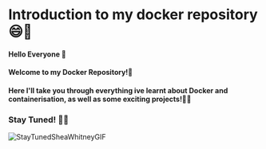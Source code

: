 # Introduction to my docker repository 😄👋

#### Hello Everyone 👋
#### Welcome to my Docker Repository!🐋
#### Here I'll take you through everything ive learnt about Docker and containerisation, as well as some exciting projects!🚀🎉

### Stay Tuned! 👀🎉

![StayTunedSheaWhitneyGIF](https://github.com/user-attachments/assets/3a28088a-3793-4652-9fb8-7bb06c780def)

